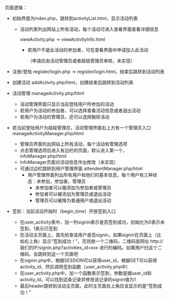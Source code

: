 页面逻辑：

* 初始界面为index.php，跳转到activityList.html，显示活动列表

  * 活动列表列出网站上所有活动，每个活动可进入查看界面查看详细信息

    viewActivity.php -> viewActivityInfo.html

    * 若用户不是此活动的参加者，可在查看界面中申请加入此活动

      （申请应由活动管理员或者超级管理员审核，未实现）

* 注册/登陆 register/login.php -> register/login.html，结束后跳转到活动列表

* 创建活动 addActivity.php/html，创建结束后跳转到活动列表

* 活动管理 manageActivity.php/html
  * 活动管理界面只显示当前登陆用户所参加的活动
  * 若用户为活动的参加者，可以选择查看活动信息或者退出活动
  * 若用户为活动的管理员，还可以选择删除活动

* 若当前登陆用户为超级管理员，活动管理界面右上方有一个管理员入口 manageActivityManager.php/html
  * 管理员界面列出网站上所有活动，每个活动有管理选项 
  * 点击管理选项后进入有边栏的页面，默认进入第一个，infoManager.php/html
  * infoManager页面对活动信息作出修改（未实现）
  * 可通过边栏跳转到用户管理界面 attendentManager.php/html
    * 用户管理界面列出所有用户和他们的基本信息，每个用户有三种状态：未参加，参加者，管理员
      * 未参加者可以被添加为参加者或管理员
      * 参加者可以被添加为管理员或退出活动
      * 管理员可以被降为普通用户或退出活动
      
* 签到：当前活动开始时（begin_time）开放签到入口
  * 在user_activity表中，加一列signin表示是否签到成功，初始化为0表示未签到，1表示已签到
  * 在活动主页面上，首先检查该用户是否signin，如果signin在页面上（比如右上角）显示“签到成功！”，否则放一个二维码，二维码是网址 http://我们的IP/signin.php?activities_id=xxx 进行的编码。如果用户扫这个二维码，会跳转到这一个页面吧
  * 在signin.php中，根据SESSION可以获得user_id，根据GET可以获得activity_id，然后调用签到函数（user_activity.php中）
  * 在user_activity.php中，加一个函数表示签到，参数是据user_id和activity_id，可以找到这条记录并修改该记录的signin值为1
  * 最后header跳转到活动主页面，此时主页面右上角应该显示的是“签到成功！”
